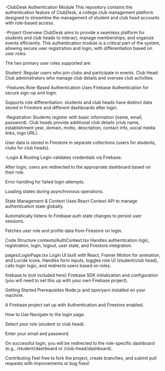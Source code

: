 -ClubDesk Authentication Module
This repository contains the authentication feature of ClubDesk, a college club management platform designed to streamline the management of student and club head accounts with role-based access.

-Project Overview
ClubDesk aims to provide a seamless platform for students and club heads to interact, manage memberships, and organize events efficiently. This authentication module is a critical part of the system, allowing secure user registration and login, with differentiation based on user roles.

The two primary user roles supported are:

Student: Regular users who join clubs and participate in events.
Club Head: Club administrators who manage club details and oversee club activities.

-Features
Role-Based Authentication
Uses Firebase Authentication for secure sign-up and login.

Supports role differentiation: students and club heads have distinct data stored in Firestore and different dashboards after login.

-Registration
Students register with basic information (name, email, password).
Club heads provide additional club details (club name, establishment year, domain, motto, description, contact info, social media links, logo URL).

User data is stored in Firestore in separate collections (users for students, clubs for club heads).

-Login & Routing
Login validates credentials via Firebase.

After login, users are redirected to the appropriate dashboard based on their role.

Error handling for failed login attempts.

Loading states during asynchronous operations.

State Management & Context
Uses React Context API to manage authentication state globally.

Automatically listens to Firebase auth state changes to persist user sessions.

Fetches user role and profile data from Firestore on login.

Code Structure
contexts/AuthContext.tsx
Handles authentication logic, registration, login, logout, user state, and Firestore integration.

pages/LoginPage.tsx
Login UI built with React, Framer Motion for animation, and Lucide icons. Handles form inputs, toggles role UI (student/club head), calls login logic, and redirects users based on roles.

firebase.ts (not included here)
Firebase SDK initialization and configuration (you will need to set this up with your own Firebase project).

Getting Started
Prerequisites
Node.js and npm/yarn installed on your machine.

A Firebase project set up with Authentication and Firestore enabled.

How to Use
Navigate to the login page.

Select your role (student or club head).

Enter your email and password.

On successful login, you will be redirected to the role-specific dashboard (e.g., /student/dashboard or /club-head/dashboard).

Contributing
Feel free to fork the project, create branches, and submit pull requests with improvements or bug fixes!
